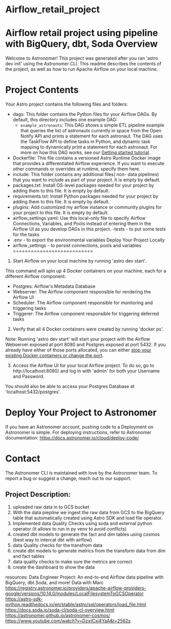 # Airflow_retail_project
Airflow retail project using pipeline with BigQuery, dbt, Soda
Overview
========

Welcome to Astronomer! This project was generated after you ran 'astro dev init' using the Astronomer CLI. This readme describes the contents of the project, as well as how to run Apache Airflow on your local machine.

Project Contents
================

Your Astro project contains the following files and folders:

- dags: This folder contains the Python files for your Airflow DAGs. By default, this directory includes one example DAG:
    - `example_astronauts`: This DAG shows a simple ETL pipeline example that queries the list of astronauts currently in space from the Open Notify API and prints a statement for each astronaut. The DAG uses the TaskFlow API to define tasks in Python, and dynamic task mapping to dynamically print a statement for each astronaut. For more on how this DAG works, see our [Getting started tutorial](https://docs.astronomer.io/learn/get-started-with-airflow).
- Dockerfile: This file contains a versioned Astro Runtime Docker image that provides a differentiated Airflow experience. If you want to execute other commands or overrides at runtime, specify them here.
- include: This folder contains any additional files( non- data pipelines)  that you want to include as part of your project. It is empty by default.
- packages.txt: Install OS-level packages needed for your project by adding them to this file. It is empty by default.
- requirements.txt: Install Python packages needed for your project by adding them to this file. It is empty by default.
- plugins: Add customized my airflow instance or community plugins for your project to this file. It is empty by default.
- airflow_settings.yaml: Use this local-only file to specify Airflow Connections, Variables, and Pools instead of entering them in the Airflow UI as you develop DAGs in this project.
-tests - to put some tests for the tasks
- .env - to export the environmental variables
Deploy Your Project Locally
- airflow_settings - to persist connections, pools and variables
===========================

1. Start Airflow on your local machine by running 'astro dev start'.

This command will spin up 4 Docker containers on your machine, each for a different Airflow component:

- Postgres: Airflow's Metadata Database
- Webserver: The Airflow component responsible for rendering the Airflow UI
- Scheduler: The Airflow component responsible for monitoring and triggering tasks
- Triggerer: The Airflow component responsible for triggering deferred tasks

2. Verify that all 4 Docker containers were created by running 'docker ps'.

Note: Running 'astro dev start' will start your project with the Airflow Webserver exposed at port 8080 and Postgres exposed at port 5432. If you already have either of those ports allocated, you can either [stop your existing Docker containers or change the port](https://docs.astronomer.io/astro/test-and-troubleshoot-locally#ports-are-not-available).

3. Access the Airflow UI for your local Airflow project. To do so, go to http://localhost:8080/ and log in with 'admin' for both your Username and Password.

You should also be able to access your Postgres Database at 'localhost:5432/postgres'.






Deploy Your Project to Astronomer
=================================

If you have an Astronomer account, pushing code to a Deployment on Astronomer is simple. For deploying instructions, refer to Astronomer documentation: https://docs.astronomer.io/cloud/deploy-code/

Contact
=======

The Astronomer CLI is maintained with love by the Astronomer team. To report a bug or suggest a change, reach out to our support.




## Project Description:
1. uploaded raw data in to GCS bucket 
2. With the data piepline we ingest the raw data from GCS to the BigQuery table that automatically created using Astro SDK and load file operator.
3. Implemented data Quality Checks using soda and external python operator (it allows to run in py venv to avoid conflicts)
4. created dbt models to generate the fact and dim tables using cosmos (best way to intercat dbt with airflow)
5. data Quality checks for the transfrom data 
6. create dbt models to generate metrics from the transform data from dim and fact tables 
7. data quality checks to make sure the metrics are correct
8. create the dashboard to show the data 

resources:
Data Engineer Project: An end-to-end Airflow data pipeline with BigQuery, dbt Soda, and more!
Data with Marc
https://registry.astronomer.io/providers/apache-airflow-providers-google/versions/10.14.0/modules/LocalFilesystemToGCSOperator
https://astro-sdk-python.readthedocs.io/en/stable/astro/sql/operators/load_file.html
https://docs.soda.io/soda-cl/soda-cl-overview.html
https://astronomer.github.io/astronomer-cosmos/
https://www.youtube.com/watch?v=DzxtCxi4YaA&t=2562s
